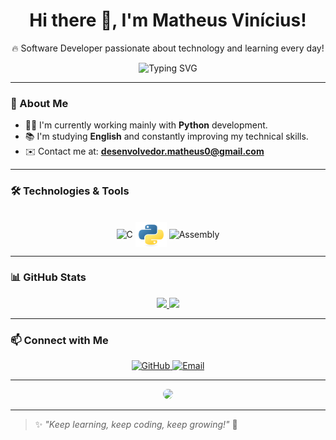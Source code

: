 <h1 align="center">Hi there 👋, I'm Matheus Vinícius!</h1>

<p align="center">
  🔥 Software Developer passionate about technology and learning every day!  
</p>

<p align="center">
  <img src="https://readme-typing-svg.herokuapp.com?font=Fira+Code&size=22&pause=1000&color=00C2FF&center=true&vCenter=true&width=435&lines=Python+Developer;Learning+English;Always+evolving!+🚀" alt="Typing SVG" />
</p>

---

### 🚀 About Me

- 🧑‍💻 I'm currently working mainly with **Python** development.
- 📚 I'm studying **English** and constantly improving my technical skills.
- ✉️ Contact me at: **desenvolvedor.matheus0@gmail.com**

---

### 🛠️ Technologies & Tools

<div align="center" style="display: inline_block"><br>
  <img align="center" alt="C" height="40" width="50" src="https://cdn.jsdelivr.net/gh/devicons/devicon/icons/c/c-original.svg">
  <img align="center" alt="Python" height="40" width="50" src="https://raw.githubusercontent.com/devicons/devicon/master/icons/python/python-original.svg">
  <img align="center" alt="Assembly" height="40" width="50" src="https://upload.wikimedia.org/wikipedia/commons/4/4b/NASM_Logo.png">
</div>

---

### 📊 GitHub Stats

<div align="center">
  <a href="https://github.com/oMathewus">
    <img height="180em" src="https://github-readme-stats.vercel.app/api?username=oMathewus&show_icons=true&theme=dark&include_all_commits=true&count_private=true"/>
    <img height="180em" src="https://github-readme-stats.vercel.app/api/top-langs/?username=oMathewus&layout=compact&langs_count=7&theme=dark"/>
  </a>
</div>

---

### 📫 Connect with Me

<div align="center">
  <a href="https://github.com/oMathewus" target="_blank">
    <img src="https://img.shields.io/badge/GitHub-000?style=for-the-badge&logo=github&logoColor=white" alt="GitHub"/>
  </a>
  <a href="mailto:desenvolvedor.matheus0@gmail.com" target="_blank">
    <img src="https://img.shields.io/badge/Email-D14836?style=for-the-badge&logo=gmail&logoColor=white" alt="Email"/>
  </a>
</div>

---

<div align="center">
  <img src="https://c.tenor.com/Qfs6EVvsXYIAAAAM/coffee-blow.gif" width="150" style="border-radius: 50px;">
</div>

---

> ✨ *"Keep learning, keep coding, keep growing!"* 🚀

